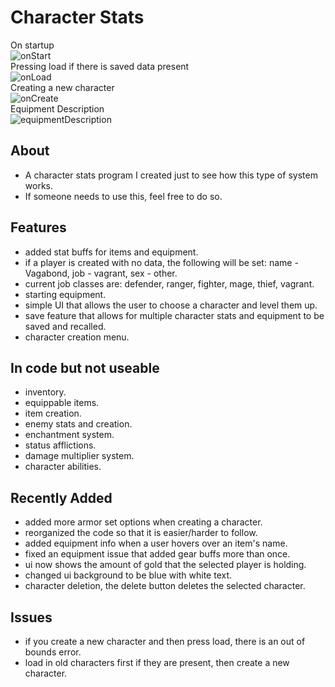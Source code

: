 # Character Stats
On startup<br>
![onStart](https://github.com/HarpersDad/CharacterStats/assets/42348662/ee5e9db4-34c6-4e74-9486-7bd6a3256c35)<br>
Pressing load if there is saved data present<br>
![onLoad](https://github.com/HarpersDad/CharacterStats/assets/42348662/e76ba074-662d-4fd9-b37d-a6d8c2ac724e)<br>
Creating a new character<br>
![onCreate](https://github.com/HarpersDad/CharacterStats/assets/42348662/2f6bec41-a3a1-422f-aa55-e377494fc355)<br>
Equipment Description<br>
![equipmentDescription](https://github.com/HarpersDad/CharacterStats/assets/42348662/b06ae2c9-3669-445a-a87b-f4649a75b998)<br>

<h2>About</h2>

- A character stats program I created just to see how this type of system works.<br>
- If someone needs to use this, feel free to do so.<br>

<h2>Features</h2>

- added stat buffs for items and equipment.<br>
- if a player is created with no data, the following will be set: name - Vagabond, job - vagrant, sex - other.<br>
- current job classes are: defender, ranger, fighter, mage, thief, vagrant.<br>
- starting equipment.<br>
- simple UI that allows the user to choose a character and level them up.<br>
- save feature that allows for multiple character stats and equipment to be saved and recalled.<br>
- character creation menu.<br>

<h2>In code but not useable</h2>

- inventory.<br>
- equippable items.<br>
- item creation.<br>
- enemy stats and creation.<br>
- enchantment system.<br>
- status afflictions.<br>
- damage multiplier system.<br>
- character abilities.<br>

<h2>Recently Added</h2>

- added more armor set options when creating a character.<br>
- reorganized the code so that it is easier/harder to follow.<br>
- added equipment info when a user hovers over an item's name.<br>
- fixed an equipment issue that added gear buffs more than once.<br>
- ui now shows the amount of gold that the selected player is holding.<br>
- changed ui background to be blue with white text.<br>
- character deletion, the delete button deletes the selected character.<br>

<h2>Issues</h2>

- if you create a new character and then press load, there is an out of bounds error.<br>
- load in old characters first if they are present, then create a new character.<br>

